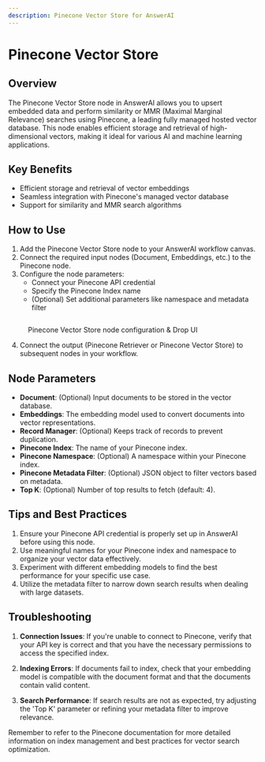 ```yaml
---
description: Pinecone Vector Store for AnswerAI
---
```


# Pinecone Vector Store

## Overview

The Pinecone Vector Store node in AnswerAI allows you to upsert embedded data and perform similarity or MMR (Maximal Marginal Relevance) searches using Pinecone, a leading fully managed hosted vector database. This node enables efficient storage and retrieval of high-dimensional vectors, making it ideal for various AI and machine learning applications.

## Key Benefits

-   Efficient storage and retrieval of vector embeddings
-   Seamless integration with Pinecone's managed vector database
-   Support for similarity and MMR search algorithms

## How to Use

1. Add the Pinecone Vector Store node to your AnswerAI workflow canvas.
2. Connect the required input nodes (Document, Embeddings, etc.) to the Pinecone node.
3. Configure the node parameters:
    - Connect your Pinecone API credential
    - Specify the Pinecone Index name
    - (Optional) Set additional parameters like namespace and metadata filter

<!-- TODO: Screenshot of the Pinecone Vector Store node with its input connections and configuration panel -->
<figure><img src="/.gitbook/assets/screenshots/pinecone.png" alt="" /><figcaption><p> Pinecone Vector Store node configuration  &#x26; Drop UI</p></figcaption></figure>

4. Connect the output (Pinecone Retriever or Pinecone Vector Store) to subsequent nodes in your workflow.

## Node Parameters

-   **Document**: (Optional) Input documents to be stored in the vector database.
-   **Embeddings**: The embedding model used to convert documents into vector representations.
-   **Record Manager**: (Optional) Keeps track of records to prevent duplication.
-   **Pinecone Index**: The name of your Pinecone index.
-   **Pinecone Namespace**: (Optional) A namespace within your Pinecone index.
-   **Pinecone Metadata Filter**: (Optional) JSON object to filter vectors based on metadata.
-   **Top K**: (Optional) Number of top results to fetch (default: 4).

## Tips and Best Practices

1. Ensure your Pinecone API credential is properly set up in AnswerAI before using this node.
2. Use meaningful names for your Pinecone index and namespace to organize your vector data effectively.
3. Experiment with different embedding models to find the best performance for your specific use case.
4. Utilize the metadata filter to narrow down search results when dealing with large datasets.

## Troubleshooting

1. **Connection Issues**: If you're unable to connect to Pinecone, verify that your API key is correct and that you have the necessary permissions to access the specified index.

2. **Indexing Errors**: If documents fail to index, check that your embedding model is compatible with the document format and that the documents contain valid content.

3. **Search Performance**: If search results are not as expected, try adjusting the 'Top K' parameter or refining your metadata filter to improve relevance.

<!-- TODO: Screenshot showing common error messages and their resolutions -->

Remember to refer to the Pinecone documentation for more detailed information on index management and best practices for vector search optimization.
